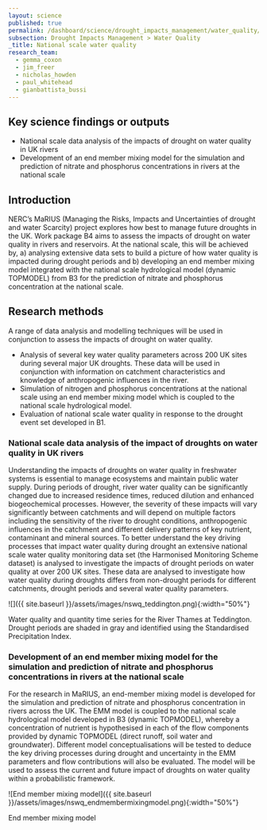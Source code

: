 ```yaml
---
layout: science
published: true
permalink: /dashboard/science/drought_impacts_management/water_quality/nswq/
subsection: Drought Impacts Management > Water Quality
_title: National scale water quality
research_team:
  - gemma_coxon
  - jim_freer
  - nicholas_howden
  - paul_whitehead
  - gianbattista_bussi
---
```

## Key science findings or outputs

* National scale data analysis of the impacts of drought on water quality in UK rivers
* Development of an end member mixing model for the simulation and prediction of nitrate and phosphorus concentrations in rivers at the national scale

## Introduction

NERC’s MaRIUS (Managing the Risks, Impacts and Uncertainties of drought and water Scarcity) project explores how best to manage future droughts in the UK.  Work package B4 aims to assess the impacts of drought on water quality in rivers and reservoirs.  At the national scale, this will be achieved by, a) analysing extensive data sets to build a picture of how water quality is impacted during drought periods and b) developing an end member mixing model integrated with the national scale hydrological model (dynamic TOPMODEL) from B3 for the prediction of nitrate and phosphorus concentration at the national scale. 

## Research methods

A range of data analysis and modelling techniques will be used in conjunction to assess the impacts of drought on water quality.

* Analysis of several key water quality parameters across 200 UK sites during several major UK droughts. These data will be used in conjunction with information on catchment characteristics and knowledge of anthropogenic influences in the river.
* Simulation of nitrogen and phosphorus concentrations at the national scale using an end member mixing model which is coupled to the national scale hydrological model.
* Evaluation of national scale water quality in response to the drought event set developed in B1.
 
### National scale data analysis of the impact of droughts on water quality in UK rivers

Understanding the impacts of droughts on water quality in freshwater systems is essential to manage ecosystems and maintain public water supply.  During periods of drought, river water quality can be significantly changed due to increased residence times, reduced dilution and enhanced biogeochemical processes.  However, the severity of these impacts will vary significantly between catchments and will depend on multiple factors including the sensitivity of the river to drought conditions, anthropogenic influences in the catchment and different delivery patterns of key nutrient, contaminant and mineral sources.  To better understand the key driving processes that impact water quality during drought an extensive national scale water quality monitoring data set (the Harmonised Monitoring Scheme dataset) is analysed to investigate the impacts of drought periods on water quality at over 200 UK sites.  These data are analysed to investigate how water quality during droughts differs from non-drought periods for different catchments, drought periods and several water quality parameters. 

![]({{ site.baseurl }}/assets/images/nswq_teddington.png){:width="50%"}

Water quality and quantity time series for the River Thames at Teddington.  Drought periods are shaded in gray and identified using the Standardised Precipitation Index.
 
### Development of an end member mixing model for the simulation and prediction of nitrate and phosphorus concentrations in rivers at the national scale

For the research in MaRIUS, an end-member mixing model is developed for the simulation and prediction of nitrate and phosphorus concentration in rivers across the UK.  The EMM model is coupled to the national scale hydrological model developed in B3 (dynamic TOPMODEL), whereby a concentration of nutrient is hypothesised in each of the flow components provided by dynamic TOPMODEL (direct runoff, soil water and groundwater).  Different model conceptualisations will be tested to deduce the key driving processes during drought and uncertainty in the EMM parameters and flow contributions will also be evaluated.  The model will be used to assess the current and future impact of droughts on water quality within a probabilistic framework.

![End member mixing model]({{ site.baseurl }}/assets/images/nswq_endmembermixingmodel.png){:width="50%"}

End member mixing model
